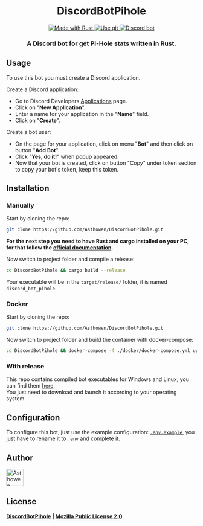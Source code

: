<!--suppress HtmlDeprecatedAttribute -->
<div align="center">
    <h1>DiscordBotPihole</h1>
    <div>
        <a href="https://www.rust-lang.org/">
            <img src="https://img.shields.io/badge/Rust-000000?style=for-the-badge&logo=rust&logoColor=white" alt="Made with Rust">
        </a>
        <a href="https://github.com/Asthowen/DiscordBotPihole">
            <img src="https://img.shields.io/badge/Git-F05032?style=for-the-badge&logo=git&logoColor=white" alt="Use git">
        </a>
        <a href="https://discord.com">
            <img src="https://img.shields.io/badge/Discord-7289DA?style=for-the-badge&logo=discord&logoColor=white" alt="Discord bot">
        </a>
    </div>
    <h3>
        <strong>A Discord bot for get Pi-Hole stats written in Rust.</strong>
    </h3>
</div>

## Usage
To use this bot you must create a Discord application.

Create a Discord application:

* Go to Discord Developers [Applications](https://discord.com/developers/applications) page.
* Click on "**New Application**".
* Enter a name for your application in the "**Name**" field.
* Click on "**Create**".

Create a bot user:
* On the page for your application, click on menu "**Bot**" and then click on button "**Add Bot**".
* Click "**Yes, do it!**" when popup appeared.
* Now that your bot is created, click on button "Copy" under token section to copy your bot's token, keep this token.

## Installation
### Manually
Start by cloning the repo:
```bash
git clone https://github.com/Asthowen/DiscordBotPihole.git
```
**For the next step you need to have Rust and cargo installed on your PC, for that follow the [official documentation](https://www.rust-lang.org/tools/install).**

Now switch to project folder and compile a release:
```bash
cd DiscordBotPihole && cargo build --release
```

Your executable will be in the `target/release/` folder, it is named `discord_bot_pihole`.

### Docker
Start by cloning the repo:
```bash
git clone https://github.com/Asthowen/DiscordBotPihole.git
```

Now switch to project folder and build the container with docker-compose:
```bash
cd DiscordBotPihole && docker-compose -f ./docker/docker-compose.yml up -d --build
```

### With release
This repo contains compiled bot executables for Windows and Linux, you can find them [here](https://github.com/Asthowen/DiscordBotPihole/releases/latest).
<br>
You just need to download and launch it according to your operating system.

## Configuration
To configure this bot, just use the example configuration: [`.env.example`](https://github.com/Asthowen/DiscordBotPihole/blob/main/.env.example), you just have to rename it to `.env` and complete it.

## Author
[<img width="45" src="https://avatars3.githubusercontent.com/u/59535754?s=400&u=48aecdd175dd2dd8867ae063f1973b64d298220b&v=4" alt="Asthowen">](https://github.com/Asthowen)

## License
**[DiscordBotPihole](https://github.com/Asthowen/DiscordBotPihole) | [Mozilla Public License 2.0](https://github.com/Asthowen/DiscordBotPihole/blob/main/LICENSE)**